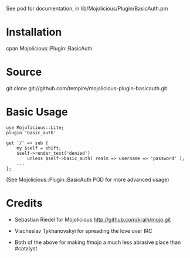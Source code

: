 See pod for documentation, in lib/Mojolicious/Plugin/BasicAuth.pm

# Installation #

cpan Mojolicious::Plugin::BasicAuth

# Source #

git clone git://github.com/tempire/mojolicious-plugin-basicauth.git

# Basic Usage #

	use Mojolicious::Lite;
	plugin 'basic_auth'

	get '/' => sub {
	    my $self = shift;
	    $self->render_text('denied')
		 	unless $self->basic_auth( realm => username => 'password' );
	    ...
	};

(See Mojolicious::Plugin::BasicAuth POD for more advanced usage)

# Credits #

* Sebastian Riedel for Mojolicious
  http://github.com/kraih/mojo.git

* Viacheslav Tykhanovskyi for spreading the love over IRC

* Both of the above for making #mojo a much less abrasive
  place than #catalyst
